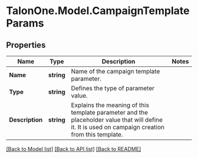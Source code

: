 # TalonOne.Model.CampaignTemplateParams
## Properties

Name | Type | Description | Notes
------------ | ------------- | ------------- | -------------
**Name** | **string** | Name of the campaign template parameter. | 
**Type** | **string** | Defines the type of parameter value. | 
**Description** | **string** | Explains the meaning of this template parameter and the placeholder value that will define it. It is used on campaign creation from this template. | 

[[Back to Model list]](../README.md#documentation-for-models) [[Back to API list]](../README.md#documentation-for-api-endpoints) [[Back to README]](../README.md)

